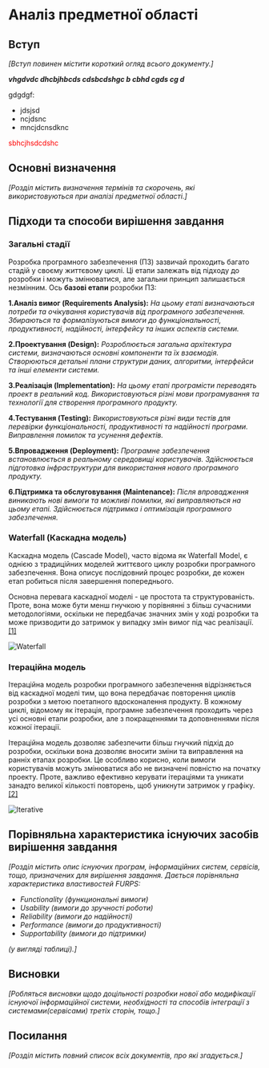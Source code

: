 # Аналіз предметної області

## Вступ

*[Вступ повинен містити короткий огляд всього документу.]*
 
 ***vhgdvdc dhcbjhbcds cdsbcdshgc b cbhd cgds cg d***

 gdgdgf:
 - jdsjsd
 - ncjdsnc
 - mncjdcnsdknc

<span style="color:red"> sbhcjhsdcdshc </span>

## Основні визначення

*[Розділ містить визначення термінів та скорочень, які використовуються при аналізі предметної області.]*

## Підходи та способи вирішення завдання

### Загальні стадії
Розробка програмного забезпечення (ПЗ) зазвичай проходить багато стадій у своєму життєвому циклі. Ці етапи залежать від підходу до розробки і можуть змінюватися, але загальни принцип залишається незмінним. Ось **базові етапи** розробки ПЗ: 

**1.Аналіз вимог (Requirements Analysis):**
_На цьому етапі визначаються потреби та очікування користувачів від програмного забезпечення._
_Збираються та формалізуються вимоги до функціональності, продуктивності, надійності, інтерфейсу та інших аспектів системи._

**2.Проектування (Design):**
_Розроблюється загальна архітектура системи, визначаються основні компоненти та їх взаємодія._
_Створюються детальні плани структури даних, алгоритми, інтерфейси та інші елементи системи._

**3.Реалізація (Implementation):**
_На цьому етапі програмісти переводять проект в реальний код._
_Використовуються різні мови програмування та технології для створення програмного продукту._

**4.Тестування (Testing):**
_Використовуються різні види тестів для перевірки функціональності, продуктивності та надійності програми._
_Виправлення помилок та усунення дефектів._

**5.Впровадження (Deployment):**
_Програмне забезпечення встановлюється в реальному середовищі користувачів._
_Здійснюється підготовка інфраструктури для використання нового програмного продукту._

**6.Підтримка та обслуговування (Maintenance):**
_Після впровадження виникають нові вимоги та можливі помилки, які виправляються на цьому етапі._
_Здійснюється підтримка і оптимізація програмного забезпечення._

### Waterfall (Каскадна модель)
Каскадна модель (Cascade Model), часто відома як Waterfall Model, є однією з традиційних моделей життєвого циклу розробки програмного забезпечення. Вона описує послідовний процес розробки, де кожен етап робиться після завершення попереднього.

Основна перевага каскадної моделі - це простота та структурованість. Проте, вона може бути менш гнучкою у порівнянні з більш сучасними методологіями, оскільки не передбачає значних змін у ході розробки та може призводити до затримок у випадку змін вимог під час реалізації.[[1]](https://qalight.ua/baza-znaniy/kaskadna-model-waterfall-model/)

![Waterfall](http://qalight.ua/wp-content/uploads/2020/05/water.jpg)


### Ітераційна модель

Ітераційна модель розробки програмного забезпечення відрізняється від каскадної моделі тим, що вона передбачає повторення циклів розробки з метою поетапного вдосконалення продукту. В кожному циклі, відомому як ітерація, програмне забезпечення проходить через усі основні етапи розробки, але з покращеннями та доповненнями після кожної ітерації.

Ітераційна модель дозволяє забезпечити більш гнучкий підхід до розробки, оскільки вона дозволяє вносити зміни та виправлення на ранніх етапах розробки. Це особливо корисно, коли вимоги користувачів можуть змінюватися або не визначені повністю на початку проекту. Проте, важливо ефективно керувати ітераціями та уникати занадто великої кількості повторень, щоб уникнути затримок у графіку.[[2]](https://qalight.ua/baza-znaniy/iterativna-model-iterative-model/)

![Iterative](http://qalight.ua/wp-content/uploads/2020/05/iterativ2.jpg)


## Порівняльна характеристика існуючих засобів вирішення завдання

*[Розділ містить опис існуючих програм, інформаційних систем, сервісів, тощо, призначених для вирішення 
завдання. Дається порівняльна характеристика властивостей FURPS:*
- *Functionality (функциональні вимоги)*
- *Usability (вимоги до зручності роботи)*
- *Reliability (вимоги до надійності)*
- *Performance (вимоги до продуктивності)*
- *Supportability (вимоги до підтримки)*

 *(у вигляді таблиці).]*

## Висновки

*[Робляться висновки щодо доцільності розробки нової або модифікації існуючої інформаційної системи, необхідності та способів інтеграції з системами(сервісами) третіх сторін, тощо.]*

## Посилання

*[Розділ містить повний список всіх документів, про які згадується.]*
